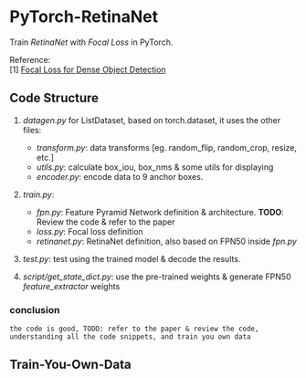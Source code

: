 # PyTorch-RetinaNet
Train _RetinaNet_ with _Focal Loss_ in PyTorch.

Reference:  
[1] [Focal Loss for Dense Object Detection](https://arxiv.org/abs/1708.02002)  


## Code Structure
1. *datagen.py* for ListDataset, based on torch.dataset, it uses the other files:
    - *transform.py*: data transforms [eg. random_flip, random_crop, resize, etc.]
    - *utils.py*: calculate box_iou, box_nms & some utils for displaying
    - *encoder.py*: encode data to 9 anchor boxes.

2. *train.py*:
    - *fpn.py*: Feature Pyramid Network definition & architecture. **TODO**: Review the code & refer to the paper
    - *loss.py*: Focal loss definition
    - *retinanet.py*: RetinaNet definition, also based on FPN50 inside *fpn.py*
3. *test.py*: test using the trained model & decode the results.

4. *script/get_state_dict.py*: use the pre-trained weights & generate FPN50 *feature_extractor* weights

### conclusion
    the code is good, TODO: refer to the paper & review the code, understanding all the code snippets, and train you own data



## Train-You-Own-Data


